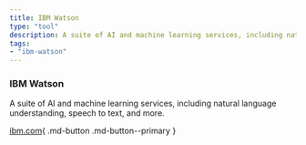 ```yaml
---
title: IBM Watson
type: "tool"
description: A suite of AI and machine learning services, including natural language understanding, speech to text, and more.
tags:
- "ibm-watson"
---
```


### IBM Watson

A suite of AI and machine learning services, including natural language understanding, speech to text, and more.

[ibm.com](https://www.ibm.com/watson){ .md-button .md-button--primary } 
